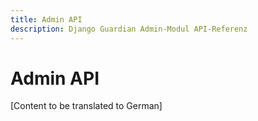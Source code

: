 ```yaml
---
title: Admin API
description: Django Guardian Admin-Modul API-Referenz
---
```


# Admin API

[Content to be translated to German]

<!-- This page content will be translated from the main English api/admin.md -->
